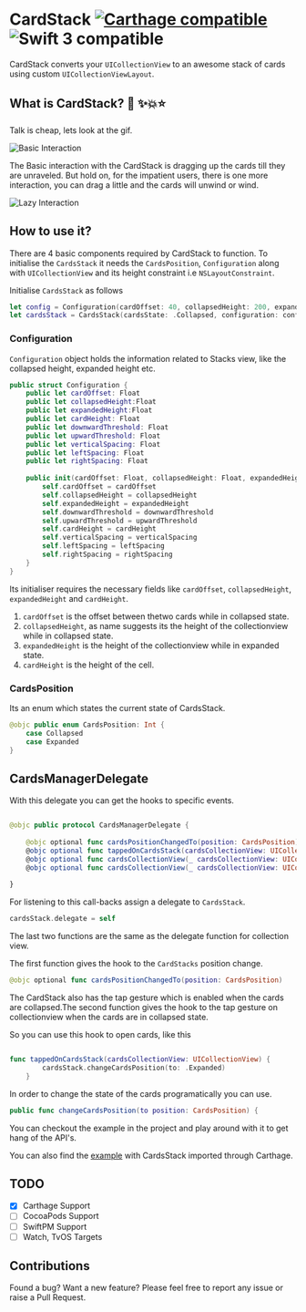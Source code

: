 # CardStack [![Carthage compatible](https://img.shields.io/badge/Carthage-compatible-4BC51D.svg?style=flat)](https://github.com/Carthage/Carthage) ![Swift 3 compatible](Documentation/Swift-3-orange.png)


CardStack converts your `UICollectionView` to an awesome stack of cards using custom `UICollectionViewLayout`.

## What is CardStack? 💫 ✨💥⭐️

Talk is cheap, lets look at the gif. 

![Basic Interaction](Documentation/BasicCardStackInteraction.gif)


The Basic interaction with the CardStack is dragging up the cards till they are unraveled. But hold on, for the impatient users, there is one more interaction, you can drag a little and the cards will unwind or wind.

![Lazy Interaction](Documentation/LazyInteraction.gif)


## How to use it?

There are 4 basic components required by CardStack to function. To initialise the `CardsStack` it needs the `CardsPosition`, `Configuration` along with `UICollectionView` and its height constraint i.e `NSLayoutConstraint`. 

Initialise `CardsStack` as follows

``` swift
let config = Configuration(cardOffset: 40, collapsedHeight: 200, expandedHeight: 500, cardHeight: 200, downwardThreshold: 20, upwardThreshold: 20, leftSpacing: 8.0, rightSpacing: 8.0, verticalSpacing: 8.0)
let cardsStack = CardsStack(cardsState: .Collapsed, configuration: config, collectionView: collectionView, collectionViewHeight: heightConstraint)

```
### Configuration

`Configuration` object holds the information related to Stacks view, like the collapsed height, expanded height etc.

``` swift
public struct Configuration {
    public let cardOffset: Float
    public let collapsedHeight:Float
    public let expandedHeight:Float
    public let cardHeight: Float
    public let downwardThreshold: Float
    public let upwardThreshold: Float
    public let verticalSpacing: Float
    public let leftSpacing: Float
    public let rightSpacing: Float
    
    public init(cardOffset: Float, collapsedHeight: Float, expandedHeight: Float, cardHeight: Float, downwardThreshold: Float = 20, upwardThreshold: Float = 20, leftSpacing: Float = 8.0, rightSpacing: Float = 8.0, verticalSpacing: Float = 8.0) {
        self.cardOffset = cardOffset
        self.collapsedHeight = collapsedHeight
        self.expandedHeight = expandedHeight
        self.downwardThreshold = downwardThreshold
        self.upwardThreshold = upwardThreshold
        self.cardHeight = cardHeight
        self.verticalSpacing = verticalSpacing
        self.leftSpacing = leftSpacing
        self.rightSpacing = rightSpacing
    }
}

```

Its initialiser requires the necessary fields like `cardOffset`, `collapsedHeight`, `expandedHeight` and `cardHeight`.

1. `cardOffset` is the offset between thetwo cards while in collapsed state.
2. `collapsedHeight`, as name suggests its the height of the collectionview while in collapsed state.
3. `expandedHeight` is the height of the collectionview while in expanded state.
4. `cardHeight` is the height of the cell.

### CardsPosition

Its an enum which states the current state of CardsStack.

``` swift
@objc public enum CardsPosition: Int {
    case Collapsed
    case Expanded
}

```

## CardsManagerDelegate

With this delegate you can get the hooks to specific events.

``` swift

@objc public protocol CardsManagerDelegate {
    
    @objc optional func cardsPositionChangedTo(position: CardsPosition)
    @objc optional func tappedOnCardsStack(cardsCollectionView: UICollectionView)
    @objc optional func cardsCollectionView(_ cardsCollectionView: UICollectionView, didSelectItemAt indexPath: IndexPath)
    @objc optional func cardsCollectionView(_ cardsCollectionView: UICollectionView, willDisplay cell: UICollectionViewCell, forItemAt indexPath: IndexPath)
    
}

```
For listening to this call-backs assign a delegate to `CardsStack`.

``` swift
cardsStack.delegate = self
```

The last two functions are the same as the delegate function for collection view.

The first function gives the hook to the `CardStacks` position change.

``` swift
@objc optional func cardsPositionChangedTo(position: CardsPosition) 
```

The CardStack also has the tap gesture which is enabled when the cards are collapsed.The second function gives the hook to the tap gesture on collectionview when the cards are in collapsed state.

So you can use this hook to open cards, like this

``` swift

func tappedOnCardsStack(cardsCollectionView: UICollectionView) {
        cardsStack.changeCardsPosition(to: .Expanded)
    }

```

In order to change the state of the cards programatically you can use.

``` swift
public func changeCardsPosition(to position: CardsPosition) {

```

You can checkout the example in the project and play around with it to get hang of the API's.

You can also find the [example](https://github.com/priteshrnandgaonkar/CardsStackExample) with CardsStack imported through Carthage.

## TODO
- [x] Carthage Support
- [ ] CocoaPods Support
- [ ] SwiftPM Support
- [ ] Watch, TvOS Targets 

## Contributions

Found a bug? Want a new feature? Please feel free to report any issue or raise a Pull Request.
